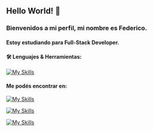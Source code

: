## Hello World! 👋

### Bienvenidos a mi perfil, mi nombre es **Federico**.

#### Estoy estudiando para Full-Stack Developer.


#### :hammer_and_wrench: Lenguajes & Herramientas:

[![My Skills](https://skillicons.dev/icons?i=js,html,css,git,nodejs,react,bootstrap,heroku,md,github,vscode,ps,figma)](https://skillicons.dev)


#### Me podés encontrar en:

[![My Skills](https://skillicons.dev/icons?i=linkedin)](https://www.linkedin.com/in/sommafederico1/)

[![My Skills](https://skillicons.dev/icons?i=instagram)](https://www.instagram.com/somma.federico/)

[![My Skills](https://skillicons.dev/icons?i=twitter)](https://twitter.com/sommafeder1co)
